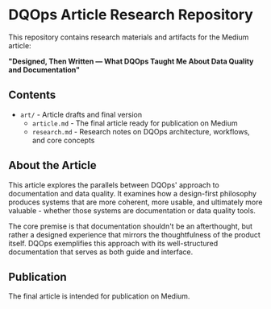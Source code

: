 # DQOps Article Research Repository

This repository contains research materials and artifacts for the Medium article:

**"Designed, Then Written — What DQOps Taught Me About Data Quality and Documentation"**

## Contents

- `art/` - Article drafts and final version
  - `article.md` - The final article ready for publication on Medium
  - `research.md` - Research notes on DQOps architecture, workflows, and core concepts

## About the Article

This article explores the parallels between DQOps' approach to documentation and data quality. It examines how a design-first philosophy produces systems that are more coherent, more usable, and ultimately more valuable - whether those systems are documentation or data quality tools.

The core premise is that documentation shouldn't be an afterthought, but rather a designed experience that mirrors the thoughtfulness of the product itself. DQOps exemplifies this approach with its well-structured documentation that serves as both guide and interface.

## Publication

The final article is intended for publication on Medium.
